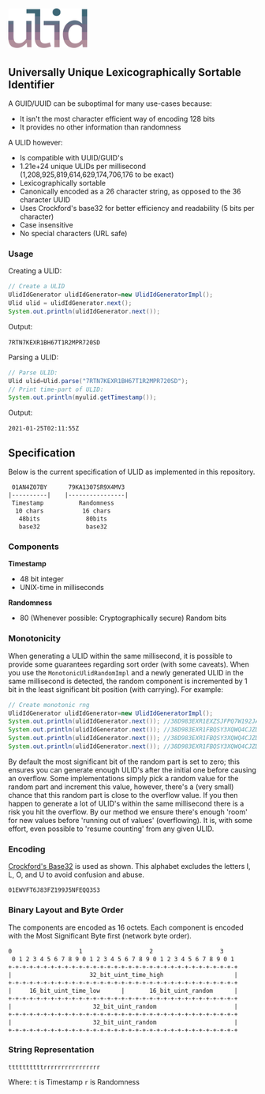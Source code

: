 # <a href='https://github.com/fisenkodv/id-generators/blob/master/src/main/java/net/fisenko/utils/ids/snowflake/README.md'><img src="https://github.com/fisenkodv/id-generators/blob/master/assets/images/ulid/logo.png" height="80px"/></a>

## Universally Unique Lexicographically Sortable Identifier

A GUID/UUID can be suboptimal for many use-cases because:

- It isn't the most character efficient way of encoding 128 bits
- It provides no other information than randomness

A ULID however:

- Is compatible with UUID/GUID's
- 1.21e+24 unique ULIDs per millisecond (1,208,925,819,614,629,174,706,176 to be exact)
- Lexicographically sortable
- Canonically encoded as a 26 character string, as opposed to the 36 character UUID
- Uses Crockford's base32 for better efficiency and readability (5 bits per character)
- Case insensitive
- No special characters (URL safe)

### Usage

Creating a ULID:

```java
// Create a ULID
UlidIdGenerator ulidIdGenerator=new UlidIdGeneratorImpl();
Ulid ulid = ulidIdGenerator.next();
System.out.println(ulidIdGenerator.next());
```

Output:

`7RTN7KEXR1BH67T1R2MPR720SD`

Parsing a ULID:

```java
// Parse ULID:
Ulid ulid=Ulid.parse("7RTN7KEXR1BH67T1R2MPR720SD");
// Print time-part of ULID:
System.out.println(myulid.getTimestamp());
```

Output:

`2021-01-25T02:11:55Z`

## Specification

Below is the current specification of ULID as implemented in this repository.

```
 01AN4Z07BY      79KA1307SR9X4MV3
|----------|    |----------------|
 Timestamp          Randomness
  10 chars           16 chars
   48bits             80bits
   base32             base32
```

### Components

**Timestamp**

- 48 bit integer
- UNIX-time in milliseconds

**Randomness**

- 80 (Whenever possible: Cryptographically secure) Random bits

### Monotonicity

When generating a ULID within the same millisecond, it is possible to provide some guarantees regarding sort order (with some caveats). When you use the `MonotonicUlidRandomImpl`
and a newly generated ULID in the same millisecond is detected, the random component is incremented by 1 bit in the least significant bit position (with carrying). For example:

```java
// Create monotonic rng
UlidIdGenerator ulidIdGenerator=new UlidIdGeneratorImpl();
System.out.println(ulidIdGenerator.next()); //38D983EXR1EXZSJFPQ7W192JAG
System.out.println(ulidIdGenerator.next()); //38D983EXR1FBQSY3XQWQ4CJZDT
System.out.println(ulidIdGenerator.next()); //38D983EXR1FBQSY3XQWQ4CJZDV
System.out.println(ulidIdGenerator.next()); //38D983EXR1FBQSY3XQWQ4CJZDW
```

By default the most significant bit of the random part is set to zero; this ensures you can generate enough ULID's after the initial one before causing an overflow. Some
implementations simply pick a random value for the random part and increment this value, however, there's a (very small) chance that this random part is close to the overflow
value. If you then happen to generate a lot of ULID's within the same millisecond there is a risk you hit the overflow. By our method we ensure there's enough 'room' for new values
before 'running out of values' (overflowing). It is, with some effort, even possible to 'resume counting' from any given ULID.

### Encoding

[Crockford's Base32](http://www.crockford.com/wrmg/base32.html) is used as shown. This alphabet excludes the letters I, L, O, and U to avoid confusion and abuse.

```
01EWVFT6J83FZ199J5NFEQQ3S3
```

### Binary Layout and Byte Order

The components are encoded as 16 octets. Each component is encoded with the Most Significant Byte first (network byte order).

```
0                   1                   2                   3
 0 1 2 3 4 5 6 7 8 9 0 1 2 3 4 5 6 7 8 9 0 1 2 3 4 5 6 7 8 9 0 1
+-+-+-+-+-+-+-+-+-+-+-+-+-+-+-+-+-+-+-+-+-+-+-+-+-+-+-+-+-+-+-+-+
|                      32_bit_uint_time_high                    |
+-+-+-+-+-+-+-+-+-+-+-+-+-+-+-+-+-+-+-+-+-+-+-+-+-+-+-+-+-+-+-+-+
|     16_bit_uint_time_low      |       16_bit_uint_random      |
+-+-+-+-+-+-+-+-+-+-+-+-+-+-+-+-+-+-+-+-+-+-+-+-+-+-+-+-+-+-+-+-+
|                       32_bit_uint_random                      |
+-+-+-+-+-+-+-+-+-+-+-+-+-+-+-+-+-+-+-+-+-+-+-+-+-+-+-+-+-+-+-+-+
|                       32_bit_uint_random                      |
+-+-+-+-+-+-+-+-+-+-+-+-+-+-+-+-+-+-+-+-+-+-+-+-+-+-+-+-+-+-+-+-+
```

### String Representation

```
ttttttttttrrrrrrrrrrrrrrrr
```

Where:
`t` is Timestamp
`r` is Randomness
